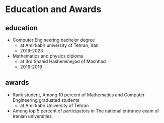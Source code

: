 ---
---

# Education and Awards

## education

- Computer Engineering bachelor degree
  - at Amirkabir university of Tehran, Iran
  - 2019-2023
- Mathematics and physics diploma
  - at 3rd Shahid Hasheminejjad of Mashhad
  - 2016-2019

## awards

- Rank student, Among 10 percent of Mathematics and Computer Engineering graduated students
  - at Amirkabir University of Tehran
- Among top 5 percent of participators in The national entrance exam of Iranian universities

